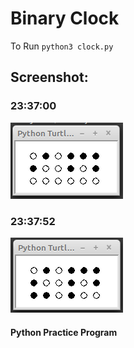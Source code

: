 # Binary Clock
To Run `python3 clock.py`

## Screenshot:
### 23:37:00
![23:37:00](https://raw.githubusercontent.com/anjnkmr/binary-clock-python/main/screenshots/23-37-00.png "23:37:00")


### 23:37:52
![23:37:52](https://raw.githubusercontent.com/anjnkmr/binary-clock-python/main/screenshots/23-37-52.png "23:37:52")

#### Python Practice Program

